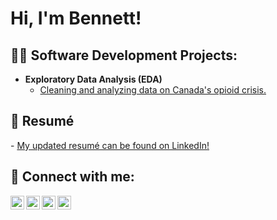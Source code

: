 <h1>Hi, I'm Bennett!</h1>



<h2>👨‍💻 Software Development Projects:</h2>

- <b>Exploratory Data Analysis (EDA)</b>
  - [Cleaning and analyzing data on Canada's opioid crisis.](https://github.com/bempt/bempt)



<h2>📄 Resumé</h2>
- <a href="https://www.linkedin.com/in/bennett-newhook/">My updated resumé can be found on LinkedIn!</a>
  


<h2> 🤳 Connect with me:</h2>

[<img align="left" alt="BennettNewhook | Twitter" width="22px" src="https://cdn.jsdelivr.net/npm/simple-icons@v3/icons/twitter.svg" />][twitter]
[<img align="left" alt="BennettNewhook | LinkedIn" width="22px" src="https://cdn.jsdelivr.net/npm/simple-icons@v3/icons/linkedin.svg" />][linkedin]
[<img align="left" alt="BennettNewhook | Medium" width="22px" src="https://cdn.jsdelivr.net/npm/simple-icons@v3/icons/medium.svg" />][medium]
[<img align="left" alt="BennettNewhook | Kaggle" width="22px" src="https://cdn.jsdelivr.net/npm/simple-icons@v3/icons/kaggle.svg" />][kaggle]

[twitter]: https://twitter.com/BennettNewhook
[linkedin]: https://www.linkedin.com/in/bennett-newhook/
[medium]: https://medium.com/@bennettnewhook
[kaggle]: https://www.kaggle.com/bennettnewhook




<!--
**bempt/bempt** is a ✨ _special_ ✨ repository because its `README.md` (this file) appears on your GitHub profile.

Here are some ideas to get you started:

- 🔭 I’m currently working on ...
- 🌱 I’m currently learning ...
- 👯 I’m looking to collaborate on ...
- 🤔 I’m looking for help with ...
- 💬 Ask me about ...
- 📫 How to reach me: ...
- 😄 Pronouns: ...
- ⚡ Fun fact: ...
-->
